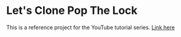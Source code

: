 # Let's Clone Pop The Lock

This is a reference project for the YouTube tutorial series.
[Link here]( https://www.youtube.com/playlist?list=PL6u6sBoUcsZXAI-yzwbvMmk3s9zieirDt)
